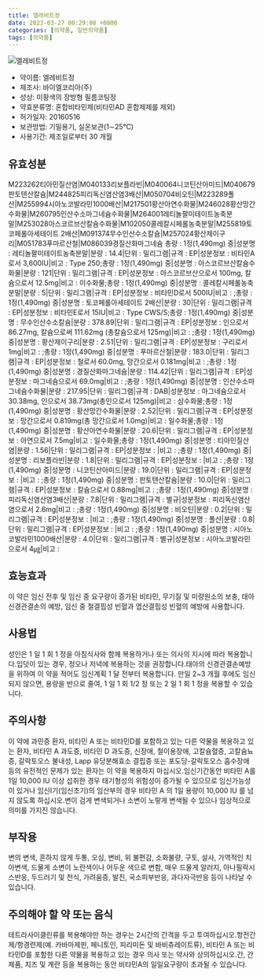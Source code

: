 ```yaml
---
title: 엘레비트정
date: 2023-03-27 00:29:08 +0800
categories: [의약품, 일반의약품]
tags: [의약품]
---
```

![엘레비트정](https://nedrug.mfds.go.kr/pbp/cmn/itemImageDownload/149347908275600118)

- 약이름: 엘레비트정
- 제조사: 바이엘코리아(주)
- 성상: 미황색의 장방형 필름코팅정
- 약효분류명: 혼합비타민제(비타민AD 혼합제제를 제외)
- 허가일자: 20160516
- 보관방법: 기밀용기, 실온보관(1∼25℃)
- 사용기간: 제조일로부터 30 개월
## 유효성분
M223262티아민질산염|M040133리보플라빈|M040064니코틴산아미드|M040679판토텐산칼슘|M244825피리독신염산염3배산|M050704비오틴|M223289폴산|M255994시아노코발라민1000배산|M217501황산아연수화물|M246028황산망간수화물|M260795인산수소마그네슘수화물|M264001레티놀팔미테이트농축분말|M253028아스코르브산칼슘수화물|M102050콜레칼시페롤농축분말|M255819토코페롤아세테이트 2배산|M091374무수인산수소칼슘|M257024황산제이구리|M051783푸마르산철|M086039경질산화마그네슘
총량 : 1정(1,490mg) 중|성분명 : 레티놀팔미테이트농축분말|분량 : 14.4|단위 : 밀리그램|규격 : EP|성분정보 : 비타민A로서 3,600IU|비고 : Type 250;총량 : 1정(1,490mg) 중|성분명 : 아스코르브산칼슘수화물|분량 : 121|단위 : 밀리그램|규격 : EP|성분정보 : 아스코르브산으로서 100mg, 칼슘으로서 12.5mg|비고 : 이수화물;총량 : 1정(1,490mg) 중|성분명 : 콜레칼시페롤농축분말|분량 : 5|단위 : 밀리그램|규격 : EP|성분정보 : 비타민D로서 500IU|비고 : ;총량 : 1정(1,490mg) 중|성분명 : 토코페롤아세테이트 2배산|분량 : 30|단위 : 밀리그램|규격 : EP|성분정보 : 비타민E로서 15IU|비고 : Type CWS/S;총량 : 1정(1,490mg) 중|성분명 : 무수인산수소칼슘|분량 : 378.89|단위 : 밀리그램|규격 : EP|성분정보 : 인으로서 86.27mg,
칼슘으로써 111.62mg
(총칼슘으로서 125mg)|비고 : ;총량 : 1정(1,490mg) 중|성분명 : 황산제이구리|분량 : 2.51|단위 : 밀리그램|규격 : EP|성분정보 : 구리로서 1mg|비고 : ;총량 : 1정(1,490mg) 중|성분명 : 푸마르산철|분량 : 183.0|단위 : 밀리그램|규격 : EP|성분정보 : 철로서 60.0mg, 망간으로서 0.181mg|비고 : ;총량 : 1정(1,490mg) 중|성분명 : 경질산화마그네슘|분량 : 114.42|단위 : 밀리그램|규격 : EP|성분정보 : 마그네슘으로서 69.0mg|비고 : ;총량 : 1정(1,490mg) 중|성분명 : 인산수소마그네슘수화물|분량 : 217.95|단위 : 밀리그램|규격 : DAB|성분정보 : 마그네슘으로서 30.38mg, 인으로서 38.73mg(총인으로서 125mg)|비고 : 삼수화물;총량 : 1정(1,490mg) 중|성분명 : 황산망간수화물|분량 : 2.52|단위 : 밀리그램|규격 : EP|성분정보 : 망간으로서 0.819mg(총 망간으로서 1.0mg)|비고 : 일수화물;총량 : 1정(1,490mg) 중|성분명 : 황산아연수화물|분량 : 20.6|단위 : 밀리그램|규격 : EP|성분정보 : 아연으로서 7.5mg|비고 : 일수화물;총량 : 1정(1,490mg) 중|성분명 : 티아민질산염|분량 : 1.56|단위 : 밀리그램|규격 : EP|성분정보 : |비고 : ;총량 : 1정(1,490mg) 중|성분명 : 리보플라빈|분량 : 1.8|단위 : 밀리그램|규격 : EP|성분정보 : |비고 : ;총량 : 1정(1,490mg) 중|성분명 : 니코틴산아미드|분량 : 19.0|단위 : 밀리그램|규격 : EP|성분정보 : |비고 : ;총량 : 1정(1,490mg) 중|성분명 : 판토텐산칼슘|분량 : 10.0|단위 : 밀리그램|규격 : EP|성분정보 : 칼슘으로서 0.88mg|비고 : ;총량 : 1정(1,490mg) 중|성분명 : 피리독신염산염3배산|분량 : 7.8|단위 : 밀리그램|규격 : 별규|성분정보 : 피리독신염산염으로서 2.6mg|비고 : ;총량 : 1정(1,490mg) 중|성분명 : 비오틴|분량 : 0.2|단위 : 밀리그램|규격 : EP|성분정보 : |비고 : ;총량 : 1정(1,490mg) 중|성분명 : 폴산|분량 : 0.8|단위 : 밀리그램|규격 : EP|성분정보 : |비고 : ;총량 : 1정(1,490mg) 중|성분명 : 시아노코발라민1000배산|분량 : 4.0|단위 : 밀리그램|규격 : 별규|성분정보 : 시아노코발라민으로서 4㎍|비고 :
## 효능효과
이 약은 임신 전후 및 임신 중 요구량이 증가된 비타민, 무기질 및 미량원소의 보충, 태아 신경관결손의 예방, 임신 중 철결핍성 빈혈과 엽산결핍성 빈혈의 예방에 사용합니다.
## 사용법
성인은 1 일 1 회 1 정을 아침식사와 함께 복용하거나 또는 의사의 지시에 따라 복용합니다.입덧이 있는 경우, 정오나 저녁에 복용하는 것을 권장합니다.태아의 신경관결손예방을 위하여 이 약을 적어도 임신계획 1 달 전부터 복용합니다. 만일 2~3 개월 후에도 임신되지 않으면, 용량을 반으로 줄여, 1 일 1 회 1/2 정 또는 2 일 1 회 1 정을 복용할 수 있습니다.
## 주의사항
이 약에 과민증 환자, 비타민 A 또는 비타민D를 포함하고 있는 다른 약물을 복용하고 있는 환자, 비타민 A 과도증, 비타민 D 과도증, 신장애, 철이용장애, 고칼슘혈증, 고칼슘뇨증, 갈락토오스 불내성, Lapp 유당분해효소 결핍증 또는 포도당-갈락토오스 흡수장애 등의 유전적인 문제가 있는 환자는 이 약을 복용하지 마십시오.임신기간동안 비타민 A를 1일 10,000 IU 이상 섭취한 경우 태기형성의 위험성이 증가될 수 있으므로 임신가능성이 있거나 임신I기(임신초기)의 임산부의 경우 비타민 A 의 1일 용량이 10,000 IU 를 넘지 않도록 하십시오.변이 검게 변색되거나 소변이 노랗게 변색될 수 있으나 임상적으로 의미를 가지진 않습니다.
## 부작용
변의 변색, 흔하지 않게 두통, 오심, 변비, 위 불편감, 소화불량, 구토, 설사, 가역적인 치아변색, 드물게 소변이 노란색이나 어두운 색으로 변함, 매우 드물게 알러지, 아나필락시스반응, 두드러기 및 천식, 가려움증, 발진, 국소피부반응, 과다자극반응 등이 나타날 수 있습니다.
## 주의해야 할 약 또는 음식
테트라사이클린류를 복용해야만 하는 경우는 2시간의 간격을 두고 투여하십시오.항전간제/항경련제(예. 카바마제핀, 페니토인, 피리미돈 및 바비츄레이트류), 비타민 A 또는 비타민D를 포함한 다른 약물을 복용하고 있는 경우 의사 또는 약사와 상의하십시오.간, 간제품, 치즈 및 계란 등을 복용하는 동안 비타민A의 일일요구량이 초과될 수 있습니다.
